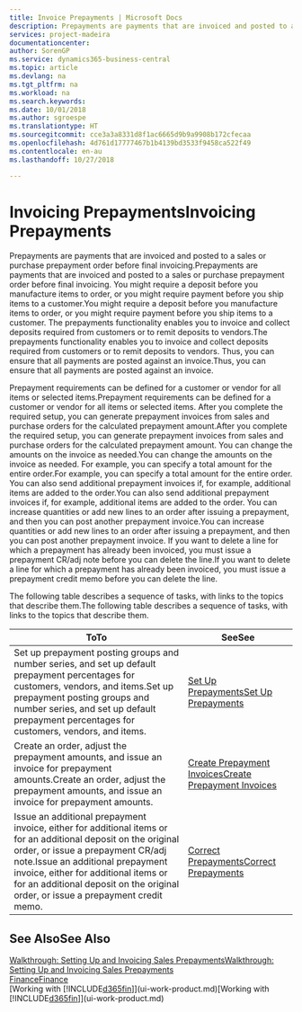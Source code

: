 ```yaml
---
title: Invoice Prepayments | Microsoft Docs
description: Prepayments are payments that are invoiced and posted to a sales or purchase prepayment order before final invoicing. You might require a deposit before you manufacture items to order, or you might require payment before you ship items to a customer. The prepayments functionality enables you to invoice and collect deposits required from customers or to remit deposits to vendors. Thus, you can ensure that all payments are posted against an invoice.
services: project-madeira
documentationcenter: 
author: SorenGP
ms.service: dynamics365-business-central
ms.topic: article
ms.devlang: na
ms.tgt_pltfrm: na
ms.workload: na
ms.search.keywords: 
ms.date: 10/01/2018
ms.author: sgroespe
ms.translationtype: HT
ms.sourcegitcommit: cce3a3a8331d8f1ac6665d9b9a9908b172cfecaa
ms.openlocfilehash: 4d761d17777467b1b4139bd3533f9458ca522f49
ms.contentlocale: en-au
ms.lasthandoff: 10/27/2018

---
```

# <a name="invoicing-prepayments"></a><span data-ttu-id="7130b-106">Invoicing Prepayments</span><span class="sxs-lookup"><span data-stu-id="7130b-106">Invoicing Prepayments</span></span>
<span data-ttu-id="7130b-107">Prepayments are payments that are invoiced and posted to a sales or purchase prepayment order before final invoicing.</span><span class="sxs-lookup"><span data-stu-id="7130b-107">Prepayments are payments that are invoiced and posted to a sales or purchase prepayment order before final invoicing.</span></span> <span data-ttu-id="7130b-108">You might require a deposit before you manufacture items to order, or you might require payment before you ship items to a customer.</span><span class="sxs-lookup"><span data-stu-id="7130b-108">You might require a deposit before you manufacture items to order, or you might require payment before you ship items to a customer.</span></span> <span data-ttu-id="7130b-109">The prepayments functionality enables you to invoice and collect deposits required from customers or to remit deposits to vendors.</span><span class="sxs-lookup"><span data-stu-id="7130b-109">The prepayments functionality enables you to invoice and collect deposits required from customers or to remit deposits to vendors.</span></span> <span data-ttu-id="7130b-110">Thus, you can ensure that all payments are posted against an invoice.</span><span class="sxs-lookup"><span data-stu-id="7130b-110">Thus, you can ensure that all payments are posted against an invoice.</span></span>  

 <span data-ttu-id="7130b-111">Prepayment requirements can be defined for a customer or vendor for all items or selected items.</span><span class="sxs-lookup"><span data-stu-id="7130b-111">Prepayment requirements can be defined for a customer or vendor for all items or selected items.</span></span> <span data-ttu-id="7130b-112">After you complete the required setup, you can generate prepayment invoices from sales and purchase orders for the calculated prepayment amount.</span><span class="sxs-lookup"><span data-stu-id="7130b-112">After you complete the required setup, you can generate prepayment invoices from sales and purchase orders for the calculated prepayment amount.</span></span> <span data-ttu-id="7130b-113">You can change the amounts on the invoice as needed.</span><span class="sxs-lookup"><span data-stu-id="7130b-113">You can change the amounts on the invoice as needed.</span></span> <span data-ttu-id="7130b-114">For example, you can specify a total amount for the entire order.</span><span class="sxs-lookup"><span data-stu-id="7130b-114">For example, you can specify a total amount for the entire order.</span></span> <span data-ttu-id="7130b-115">You can also send additional prepayment invoices if, for example, additional items are added to the order.</span><span class="sxs-lookup"><span data-stu-id="7130b-115">You can also send additional prepayment invoices if, for example, additional items are added to the order.</span></span> <span data-ttu-id="7130b-116">You can increase quantities or add new lines to an order after issuing a prepayment, and then you can post another prepayment invoice.</span><span class="sxs-lookup"><span data-stu-id="7130b-116">You can increase quantities or add new lines to an order after issuing a prepayment, and then you can post another prepayment invoice.</span></span> <span data-ttu-id="7130b-117">If you want to delete a line for which a prepayment has already been invoiced, you must issue a prepayment CR/adj note before you can delete the line.</span><span class="sxs-lookup"><span data-stu-id="7130b-117">If you want to delete a line for which a prepayment has already been invoiced, you must issue a prepayment credit memo before you can delete the line.</span></span>  

 <span data-ttu-id="7130b-118">The following table describes a sequence of tasks, with links to the topics that describe them.</span><span class="sxs-lookup"><span data-stu-id="7130b-118">The following table describes a sequence of tasks, with links to the topics that describe them.</span></span>

|<span data-ttu-id="7130b-119">**To**</span><span class="sxs-lookup"><span data-stu-id="7130b-119">**To**</span></span>|<span data-ttu-id="7130b-120">**See**</span><span class="sxs-lookup"><span data-stu-id="7130b-120">**See**</span></span>|  
|------------|-------------|  
|<span data-ttu-id="7130b-121">Set up prepayment posting groups and number series, and set up default prepayment percentages for customers, vendors, and items.</span><span class="sxs-lookup"><span data-stu-id="7130b-121">Set up prepayment posting groups and number series, and set up default prepayment percentages for customers, vendors, and items.</span></span>|[<span data-ttu-id="7130b-122">Set Up Prepayments</span><span class="sxs-lookup"><span data-stu-id="7130b-122">Set Up Prepayments</span></span>](finance-set-up-prepayments.md)|
|<span data-ttu-id="7130b-123">Create an order, adjust the prepayment amounts, and issue an invoice for prepayment amounts.</span><span class="sxs-lookup"><span data-stu-id="7130b-123">Create an order, adjust the prepayment amounts, and issue an invoice for prepayment amounts.</span></span>|[<span data-ttu-id="7130b-124">Create Prepayment Invoices</span><span class="sxs-lookup"><span data-stu-id="7130b-124">Create Prepayment Invoices</span></span>](finance-how-to-create-prepayment-invoices.md)|  
|<span data-ttu-id="7130b-125">Issue an additional prepayment invoice, either for additional items or for an additional deposit on the original order, or issue a prepayment CR/adj note.</span><span class="sxs-lookup"><span data-stu-id="7130b-125">Issue an additional prepayment invoice, either for additional items or for an additional deposit on the original order, or issue a prepayment credit memo.</span></span>|[<span data-ttu-id="7130b-126">Correct Prepayments</span><span class="sxs-lookup"><span data-stu-id="7130b-126">Correct Prepayments</span></span>](finance-how-to-correct-prepayments.md)|  

## <a name="see-also"></a><span data-ttu-id="7130b-127">See Also</span><span class="sxs-lookup"><span data-stu-id="7130b-127">See Also</span></span>  
[<span data-ttu-id="7130b-128">Walkthrough: Setting Up and Invoicing Sales Prepayments</span><span class="sxs-lookup"><span data-stu-id="7130b-128">Walkthrough: Setting Up and Invoicing Sales Prepayments</span></span>](walkthrough-setting-up-and-invoicing-sales-prepayments.md)  
[<span data-ttu-id="7130b-129">Finance</span><span class="sxs-lookup"><span data-stu-id="7130b-129">Finance</span></span>](finance.md)  
<span data-ttu-id="7130b-130">[Working with [!INCLUDE[d365fin](includes/d365fin_md.md)]](ui-work-product.md)</span><span class="sxs-lookup"><span data-stu-id="7130b-130">[Working with [!INCLUDE[d365fin](includes/d365fin_md.md)]](ui-work-product.md)</span></span>

